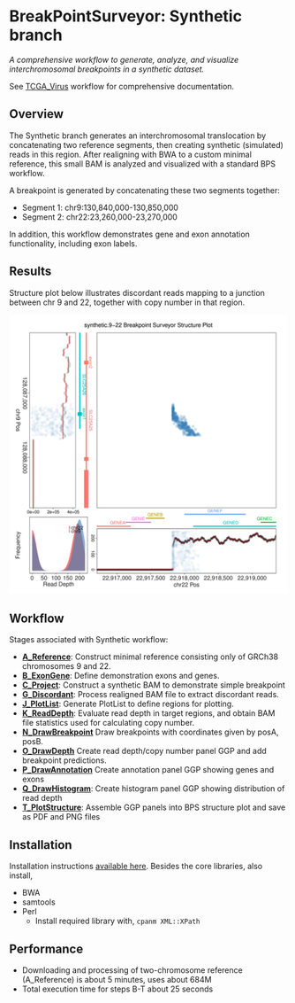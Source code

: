 # BreakPointSurveyor: Synthetic branch

*A comprehensive workflow to generate, analyze, and visualize interchromosomal breakpoints in a synthetic dataset.*

See [TCGA_Virus](https://github.com/ding-lab/BreakPointSurveyor) workflow for comprehensive documentation.

## Overview

The Synthetic branch generates an interchromosomal translocation by concatenating two reference segments,
then creating synthetic (simulated) reads in this region.  After realigning with BWA to a custom minimal reference,
this small BAM is analyzed and visualized with a standard BPS workflow.

A breakpoint is generated by concatenating these two segments together:
* Segment 1: chr9:130,840,000-130,850,000
* Segment 2: chr22:23,260,000-23,270,000

In addition, this workflow demonstrates gene and exon annotation functionality, including exon labels.

## Results

Structure plot below illustrates discordant reads mapping to a junction between chr 9 and 22, together with copy number
in that region.

<img src="T_PlotStructure/plots/synthetic.9-22.AA.chr22_chr9.BreakpointSurvey.png" width="600"/>

## Workflow

Stages associated with Synthetic workflow:

* **[A_Reference](A_Reference/README.md)**: Construct minimal reference consisting only of GRCh38 chromosomes 9 and 22.
* **[B_ExonGene](B_ExonGene/README.md)**: Define demonstration exons and genes.
* **[C_Project](C_Project/README.md)**: Construct a synthetic BAM to demonstrate simple breakpoint
* **[G_Discordant](G_Discordant/README.md)**: Process realigned BAM file to extract discordant reads.
* **[J_PlotList](J_PlotList/README.md)**: Generate PlotList to define regions for plotting.
* **[K_ReadDepth](K_ReadDepth/README.md)**: Evaluate read depth in target regions, and obtain BAM file statistics used for calculating copy number.
* **[N_DrawBreakpoint](N_DrawBreakpoint/README.md)** Draw breakpoints with coordinates given by posA, posB.
* **[O_DrawDepth](O_DrawDepth/README.md)** Create read depth/copy number panel GGP and add breakpoint predictions.
* **[P_DrawAnnotation](P_DrawAnnotation/README.md)** Create annotation panel GGP showing genes and exons
* **[Q_DrawHistogram](Q_DrawHistogram/README.md)**: Create histogram panel GGP showing distribution of read depth
* **[T_PlotStructure](T_PlotStructure/README.md)**: Assemble GGP panels into BPS structure plot and save as PDF and PNG files

## Installation

Installation instructions [available here](https://github.com/ding-lab/BreakPointSurveyor/blob/master/INSTALL.md).  Besides the core libraries, also install,
* BWA
* samtools
* Perl
  * Install required library with, `cpanm XML::XPath`

## Performance

* Downloading and processing of two-chromosome reference (A_Reference) is about 5 minutes, uses about 684M
* Total execution time for steps B-T about 25 seconds

